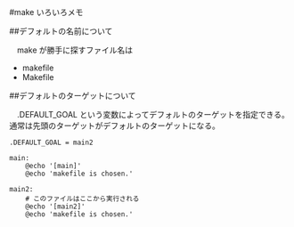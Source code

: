 #make いろいろメモ

##デフォルトの名前について

　make が勝手に探すファイル名は

- makefile
- Makefile

##デフォルトのターゲットについて

　.DEFAULT_GOAL という変数によってデフォルトのターゲットを指定できる。通常は先頭のターゲットがデフォルトのターゲットになる。

```
.DEFAULT_GOAL = main2

main:
	@echo '[main]'
	@echo 'makefile is chosen.'

main2:
	# このファイルはここから実行される
	@echo '[main2]'
	@echo 'makefile is chosen.'
```
